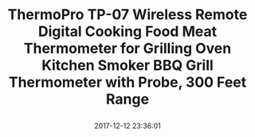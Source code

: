 ---
title: > #shorten me
  ThermoPro TP-07 Wireless Remote Digital Cooking Food Meat Thermometer for Grilling Oven Kitchen Smoker BBQ Grill Thermometer with Probe, 300 Feet Range
name: >
  ThermoPro TP-07 Wireless Remote Digital Cooking Food Meat Thermometer for Grilling Oven Kitchen Smoker BBQ Grill Thermometer with Probe, 300 Feet Range
date: "2017-12-12 23:36:01"
buy_now: "https://www.amazon.com/ThermoPro-TP-07-Wireless-Thermometer-Grilling/dp/B014DAVCP4?SubscriptionId=AKIAIA5RBQIWQVTCUEUQ&tag=coldcutdeals-20&linkCode=xm2&camp=2025&creative=165953&creativeASIN=B014DAVCP4"
description_markdown: >-

  - 【ThermoPro Smoker BBQ Thermometer with Lifetime Sensor Probe Warranty】 - Although the sensor probe is rigidly produced, after a long-time period of use, a few amount units could experience incorrect temperature readings problem caused by careless or improper use of sensor probe. We will provide you a brand-new sensor probe, free of charge!

  - Hassle-Free Setup: Transmitter and Receiver are pre-synchronized at manufacturing facility, no synchronization/pair required once the item is received. Simply insert batteries included in the package contents and the units are ready for use!

  - Meat Thermometer for Grilling has a probe temperature of: 32°F to 572°F (0°C to 300°C), ±1.5°F/0.8°C accuracy. Smart LCD Backlit Screen shows 3 different colors in reaction to different temperature it receives.

  - Instant read meat thermometer with 6.5" food grade stainless steel probe features step-down tip design to get temperature more precisely and quickly. 40" reinforced stainless steel mesh cable. The long cable length, ensures the transmitter won't get splashed by oil or liquid.

  - Food Cooking thermometer is programmed with preset temperatures for various cooking levels recommended by USDA - Program, ground beef, ground poultry, BEEF, VEAL, chicken, PORK, poultry, LAMB, FISH; All Preprogrammed Temperatures can be reprogrammed to set cooking temperatures to suit your personal taste.


tweet_id_str: "940726967975981057"
price: "$59.99"
list_price: "$75.99"
deal_price: "$30.59"
you_save: "$29.40 (49%)"
asin: "B014DAVCP4"
image: "https://images-na.ssl-images-amazon.com/images/I/51xEG2NS8oL.jpg"
---